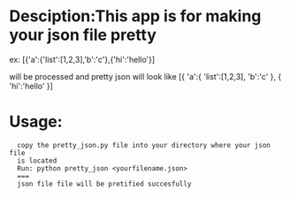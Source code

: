 Desciption:This app is for making your json  file pretty
==========
ex:
  [{'a':{'list':[1,2,3],'b':'c'},{'hi':'hello'}]
  
  will be processed and pretty json will look like
  [{
    'a':{
      'list':[1,2,3],
      'b':'c'
    },
    {
      'hi':'hello'
    }]
    
 Usage:
 =====
      copy the pretty_json.py file into your directory where your json file
      is located
      Run: python pretty_json <yourfilename.json>
      ===
      json file file will be pretified succesfully
      
      
    
